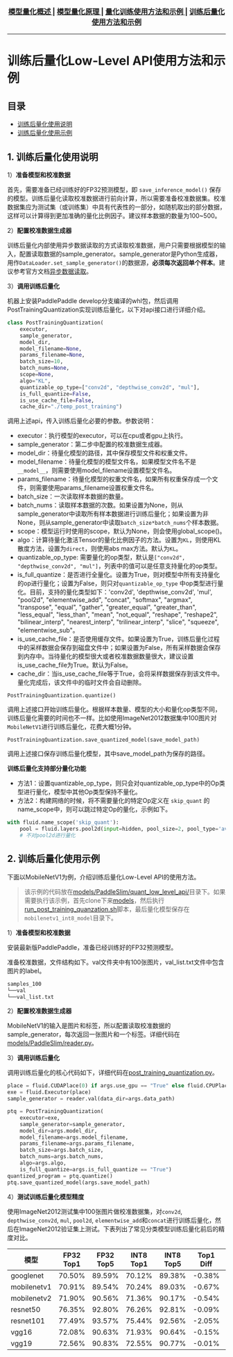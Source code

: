 <div align="center">
  <h3>
    <a href="./README.md">
      模型量化概述
    </a>
    <span> | </span>
    <a href="../docs/tutorial.md">
      模型量化原理
    </a>
    <span> | </span>
    <a href="./quantization_aware_training.md">
      量化训练使用方法和示例
    </a>
    <span> | </span>
    <a href="./post_training_quantization.md">
      训练后量化使用方法和示例
    </a>
  </h3>
</div>

---
# 训练后量化Low-Level API使用方法和示例

## 目录

- [训练后量化使用说明](#1-训练后量化使用说明)
- [训练后量化使用示例](#2-训练后量化使用示例)

## 1. 训练后量化使用说明

1）**准备模型和校准数据**

首先，需要准备已经训练好的FP32预测模型，即 `save_inference_model()` 保存的模型。训练后量化读取校准数据进行前向计算，所以需要准备校准数据集。校准数据集应为测试集（或训练集）中具有代表性的一部分，如随机取出的部分数据，这样可以计算得到更加准确的量化比例因子。建议样本数据的数量为100~500。

2）**配置校准数据生成器**

训练后量化内部使用异步数据读取的方式读取校准数据，用户只需要根据模型的输入，配置读取数据的sample_generator。sample_generator是Python生成器，用作`DataLoader.set_sample_generator()`的数据源，**必须每次返回单个样本**。建议参考官方文档[异步数据读取](https://www.paddlepaddle.org.cn/documentation/docs/zh/user_guides/howto/prepare_data/use_py_reader.html)。

3）**调用训练后量化**

机器上安装PaddlePaddle develop分支编译的whl包，然后调用PostTrainingQuantization实现训练后量化，以下对api接口进行详细介绍。

``` python
class PostTrainingQuantization(
    executor,
    sample_generator,
    model_dir,
    model_filename=None,
    params_filename=None,
    batch_size=10,
    batch_nums=None,
    scope=None,
    algo="KL",
    quantizable_op_type=["conv2d", "depthwise_conv2d", "mul"],
    is_full_quantize=False,
    is_use_cache_file=False,
    cache_dir="./temp_post_training")
```
调用上述api，传入训练后量化必要的参数。参数说明：
* executor：执行模型的executor，可以在cpu或者gpu上执行。
* sample_generator：第二步中配置的校准数据生成器。
* model_dir：待量化模型的路径，其中保存模型文件和权重文件。
* model_filename：待量化模型的模型文件名，如果模型文件名不是`__model__`，则需要使用model_filename设置模型文件名。
* params_filename：待量化模型的权重文件名，如果所有权重保存成一个文件，则需要使用params_filename设置权重文件名。
* batch_size：一次读取样本数据的数量。
* batch_nums：读取样本数据的次数。如果设置为None，则从sample_generator中读取所有样本数据进行训练后量化；如果设置为非None，则从sample_generator中读取`batch_size*batch_nums`个样本数据。
* scope：模型运行时使用的scope，默认为None，则会使用global_scope()。
* algo：计算待量化激活Tensor的量化比例因子的方法。设置为`KL`，则使用KL散度方法，设置为`direct`，则使用abs max方法。默认为`KL`。
* quantizable_op_type: 需要量化的op类型，默认是`["conv2d", "depthwise_conv2d", "mul"]`，列表中的值可以是任意支持量化的op类型。
* is_full_quantize：是否进行全量化。设置为True，则对模型中所有支持量化的op进行量化；设置为False，则只对`quantizable_op_type` 中op类型进行量化。目前，支持的量化类型如下：'conv2d', 'depthwise_conv2d', 'mul', "pool2d", "elementwise_add", "concat", "softmax", "argmax", "transpose", "equal", "gather", "greater_equal", "greater_than", "less_equal", "less_than", "mean", "not_equal", "reshape", "reshape2", "bilinear_interp", "nearest_interp", "trilinear_interp", "slice", "squeeze", "elementwise_sub"。
* is_use_cache_file：是否使用缓存文件。如果设置为True，训练后量化过程中的采样数据会保存到磁盘文件中；如果设置为False，所有采样数据会保存到内存中。当待量化的模型很大或者校准数据数量很大，建议设置is_use_cache_file为True。默认为False。
* cache_dir：当is_use_cache_file等于True，会将采样数据保存到该文件中。量化完成后，该文件中的临时文件会自动删除。

```
PostTrainingQuantization.quantize()
```
调用上述接口开始训练后量化。根据样本数量、模型的大小和量化op类型不同，训练后量化需要的时间也不一样。比如使用ImageNet2012数据集中100图片对`MobileNetV1`进行训练后量化，花费大概1分钟。

```
PostTrainingQuantization.save_quantized_model(save_model_path)
```
调用上述接口保存训练后量化模型，其中save_model_path为保存的路径。

**训练后量化支持部分量化功能**
* 方法1：设置quantizable_op_type，则只会对quantizable_op_type中的Op类型进行量化，模型中其他Op类型保持不量化。
* 方法2：构建网络的时候，将不需要量化的特定Op定义在 `skip_quant` 的name_scope中，则可以跳过特定Op的量化，示例如下。
```python
with fluid.name_scope('skip_quant'):
    pool = fluid.layers.pool2d(input=hidden, pool_size=2, pool_type='avg', pool_stride=2)
    # 不对pool2d进行量化
```

## 2. 训练后量化使用示例

下面以MobileNetV1为例，介绍训练后量化Low-Level API的使用方法。

> 该示例的代码放在[models/PaddleSlim/quant_low_level_api/](https://github.com/PaddlePaddle/models/tree/develop/PaddleSlim/quant_low_level_api)目录下。如果需要执行该示例，首先clone下来[models](https://github.com/PaddlePaddle/models.git)，然后执行[run_post_training_quanzation.sh](run_post_training_quanzation.sh)脚本，最后量化模型保存在`mobilenetv1_int8_model`目录下。

1）**准备模型和校准数据**

安装最新版PaddlePaddle，准备已经训练好的FP32预测模型。

准备校准数据，文件结构如下。val文件夹中有100张图片，val_list.txt文件中包含图片的label。
```bash
samples_100
└──val
└──val_list.txt
```

2）**配置校准数据生成器**

MobileNetV1的输入是图片和标签，所以配置读取校准数据的sample_generator，每次返回一张图片和一个标签。详细代码在[models/PaddleSlim/reader.py](https://github.com/PaddlePaddle/models/blob/develop/PaddleSlim/reader.py)。

3）**调用训练后量化**

调用训练后量化的核心代码如下，详细代码在[post_training_quantization.py](post_training_quantization.py)。
``` python
place = fluid.CUDAPlace(0) if args.use_gpu == "True" else fluid.CPUPlace()
exe = fluid.Executor(place)
sample_generator = reader.val(data_dir=args.data_path)

ptq = PostTrainingQuantization(
    executor=exe,
    sample_generator=sample_generator,
    model_dir=args.model_dir,
    model_filename=args.model_filename,
    params_filename=args.params_filename,
    batch_size=args.batch_size,
    batch_nums=args.batch_nums,
    algo=args.algo,
    is_full_quantize=args.is_full_quantize == "True")
quantized_program = ptq.quantize()
ptq.save_quantized_model(args.save_model_path)
```
4）**测试训练后量化模型精度**

使用ImageNet2012测试集中100张图片做校准数据集，对`conv2d`, `depthwise_conv2d`, `mul`, `pool2d`, `elementwise_add`和`concat`进行训练后量化，然后在ImageNet2012验证集上测试。下表列出了常见分类模型训练后量化前后的精度对比。

模型 | FP32 Top1 | FP32 Top5 | INT8 Top1 | INT8 Top5| Top1 Diff | Tp5 Diff
-|:-:|:-:|:-:|:-:|:-:|:-:
googlenet   | 70.50% | 89.59% | 70.12% | 89.38% | -0.38% | -0.21%
mobilenetv1 | 70.91% | 89.54% | 70.24% | 89.03% | -0.67% | -0.51%
mobilenetv2 | 71.90% | 90.56% | 71.36% | 90.17% | -0.54% | -0.39%
resnet50    | 76.35% | 92.80% | 76.26% | 92.81% | -0.09% | +0.01%
resnet101   | 77.49% | 93.57% | 75.44% | 92.56% | -2.05% | -1.01%
vgg16       | 72.08% | 90.63% | 71.93% | 90.64% | -0.15% | +0.01%
vgg19       | 72.56% | 90.83% | 72.55% | 90.77% | -0.01% | -0.06%
